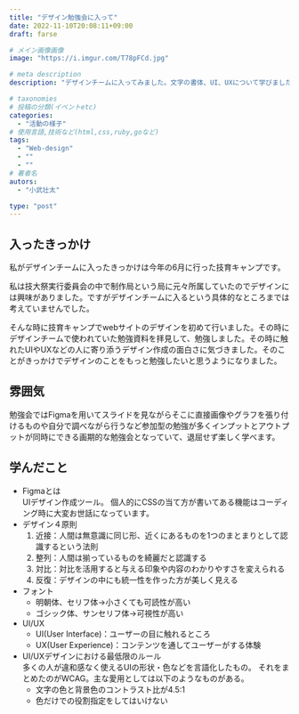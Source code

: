 ```yaml
---
title: "デザイン勉強会に入って"
date: 2022-11-10T20:08:11+09:00
draft: farse

# メイン画像画像
image: "https://i.imgur.com/T78pFCd.jpg"

# meta description
description: "デザインチームに入ってみました。文字の書体、UI、UXについて学びました。"

# taxonomies
# 投稿の分類(イベントetc)
categories:
  - "活動の様子"
# 使用言語,技術など(html,css,ruby,goなど)
tags:
  - "Web-design"
  - ""
  - ""
# 著者名
autors:
  - "小武壮太"

type: "post"
---
```

## 入ったきっかけ
私がデザインチームに入ったきっかけは今年の6月に行った技育キャンプです。

私は技大祭実行委員会の中で制作局という局に元々所属していたのでデザインには興味がありました。ですがデザインチームに入るという具体的なところまでは考えていませんでした。

そんな時に技育キャンプでwebサイトのデザインを初めて行いました。その時にデザインチームで使われていた勉強資料を拝見して、勉強しました。その時に触れたUIやUXなどの人に寄り添うデザイン作成の面白さに気づきました。そのことがきっかけでデザインのことをもっと勉強したいと思うようになりました。

## 雰囲気
勉強会ではFigmaを用いてスライドを見ながらそこに直接画像やグラフを張り付けるものや自分で調べながら行うなど参加型の勉強が多くインプットとアウトプットが同時にできる画期的な勉強会となっていて、退屈せず楽しく学べます。

## 学んだこと
* Figmaとは<br>
    UIデザイン作成ツール。
    個人的にCSSの当て方が書いてある機能はコーディング時に大変お世話になっています。
* デザイン４原則
    1. 近接：人間は無意識に同じ形、近くにあるものを1つのまとまりとして認識するという法則
    2. 整列：人間は揃っているものを綺麗だと認識する
    3. 対比：対比を活用すると与える印象や内容のわかりやすさを変えられる
    4. 反復：デザインの中にも統一性を作った方が美しく見える
* フォント
  * 明朝体、セリフ体→小さくても可読性が高い
  * ゴシック体、サンセリフ体→可視性が高い
* UI/UX
  * UI(User Interface)：ユーザーの目に触れるところ
  * UX(User Experience)：コンテンツを通してユーザーがする体験
* UI/UXデザインにおける最低限のルール<br>
    多くの人が違和感なく使えるUIの形状・色などを言語化したもの。
    それをまとめたのがWCAG。主な愛用としては以下のようなものがある。
    * 文字の色と背景色のコントラスト比が4.5:1
    * 色だけでの役割指定をしてはいけない
